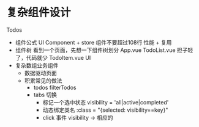 # 复杂组件设计

Todos

- 组件公式
    UI Component + store
    组件不要超过108行
    性能 + 复用
- 组件树
    看到一个页面，先想一下组件树划分
    App.vue
    TodoList.vue 担子轻了，代码就少
    TodoItem.vue UI
- 复杂数组业务组件
  - 数据驱动页面
  - 积累常见的做法
    - todos filterTodos
    - tabs 切换 
      - 标记一个选中状态 visibility = 'all|active|completed'
      - 动态绑定类名 :class = "{selected: visibility==key}"
      - click 事件 visibility -> 相应的  